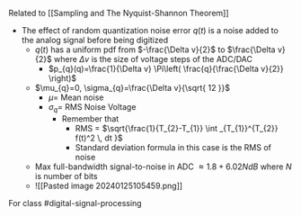 Related to [[Sampling and The Nyquist-Shannon Theorem]]
- The effect of random quantization noise error $q(t)$ is a noise added to the analog signal before being digitized
	- $q(t)$ has a uniform pdf from $-\frac{\Delta v}{2}$ to $\frac{\Delta v}{2}$ where $\Delta v$ is the size of voltage steps of the ADC/DAC
		- $p_{q}(q)=\frac{1}{\Delta v} \Pi\left( \frac{q}{\frac{\Delta v}{2}} \right)$
	- $\mu_{q}=0, \sigma_{q}=\frac{\Delta v}{\sqrt{ 12 }}$
		- $\mu =$ Mean noise
		- $\sigma_{q}=$ RMS Noise Voltage
			- Remember that 
				- RMS = $\sqrt{\frac{1}{T_{2}-T_{1}} \int _{T_{1}}^{T_{2}} f(t)^2 \, dt }$
				- Standard deviation formula in this case is the RMS of noise
	- Max full-bandwidth signal-to-noise in ADC $\approx 1.8 + 6.02N dB$ where $N$ is number of bits
	- ![[Pasted image 20240125105459.png]]

For class #digital-signal-processing 